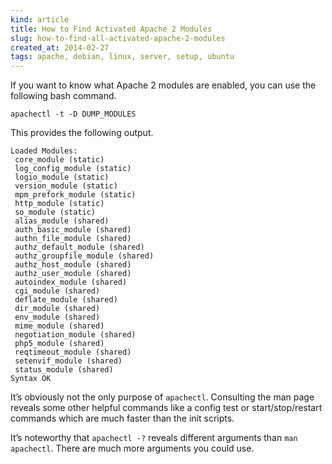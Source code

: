 ```yaml
---
kind: article
title: How to Find Activated Apache 2 Modules
slug: how-to-find-all-activated-apache-2-modules
created_at: 2014-02-27
tags: apache, debian, linux, server, setup, ubuntu
---
```


If you want to know what Apache 2 modules are enabled, you can use the following bash command.

    apachectl -t -D DUMP_MODULES

This provides the following output.

```
Loaded Modules:
 core_module (static)
 log_config_module (static)
 logio_module (static)
 version_module (static)
 mpm_prefork_module (static)
 http_module (static)
 so_module (static)
 alias_module (shared)
 auth_basic_module (shared)
 authn_file_module (shared)
 authz_default_module (shared)
 authz_groupfile_module (shared)
 authz_host_module (shared)
 authz_user_module (shared)
 autoindex_module (shared)
 cgi_module (shared)
 deflate_module (shared)
 dir_module (shared)
 env_module (shared)
 mime_module (shared)
 negotiation_module (shared)
 php5_module (shared)
 reqtimeout_module (shared)
 setenvif_module (shared)
 status_module (shared)
Syntax OK
```

It’s obviously not the only purpose of `apachectl`. Consulting the man page reveals 
some other helpful commands like a config test or start/stop/restart commands which are 
much faster than the init scripts.

It’s noteworthy that `apachectl -?` reveals different arguments than `man apachectl`. 
There are much more arguments you could use.
